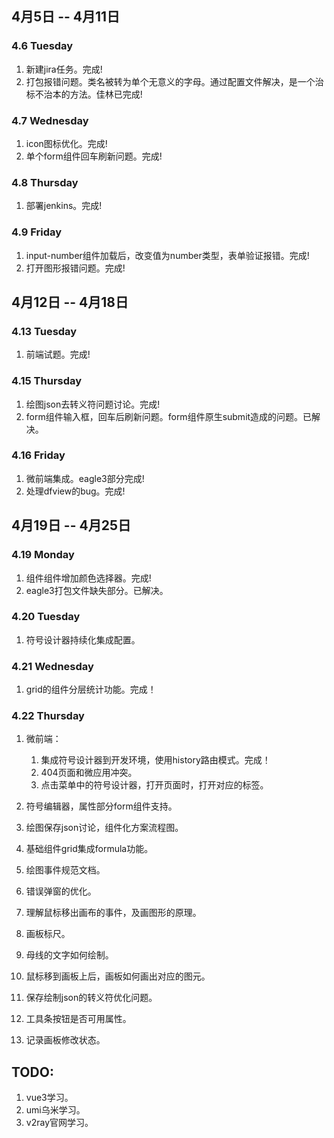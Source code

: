 ## 4月5日 -- 4月11日

### 4.6 Tuesday
1. 新建jira任务。完成!
2. 打包报错问题。类名被转为单个无意义的字母。通过配置文件解决，是一个治标不治本的方法。佳林已完成!

### 4.7 Wednesday
1. icon图标优化。完成!
3. 单个form组件回车刷新问题。完成!

### 4.8 Thursday
1. 部署jenkins。完成!

### 4.9 Friday
1. input-number组件加载后，改变值为number类型，表单验证报错。完成!
2. 打开图形报错问题。完成!

## 4月12日 -- 4月18日

### 4.13 Tuesday
1. 前端试题。完成!

### 4.15 Thursday
1. 绘图json去转义符问题讨论。完成!
2. form组件输入框，回车后刷新问题。form组件原生submit造成的问题。已解决。

### 4.16 Friday
1. 微前端集成。eagle3部分完成!
1. 处理dfview的bug。完成!

## 4月19日 -- 4月25日

### 4.19 Monday
1. 组件组件增加颜色选择器。完成!
2. eagle3打包文件缺失部分。已解决。

### 4.20 Tuesday
1. 符号设计器持续化集成配置。

### 4.21 Wednesday
1. grid的组件分层统计功能。完成！

### 4.22 Thursday
1. 微前端：
   1. 集成符号设计器到开发环境，使用history路由模式。完成！
   2. 404页面和微应用冲突。
   3. 点击菜单中的符号设计器，打开页面时，打开对应的标签。



1. 符号编辑器，属性部分form组件支持。
1. 绘图保存json讨论，组件化方案流程图。
1. 基础组件grid集成formula功能。
1. 绘图事件规范文档。

1. 错误弹窗的优化。
1. 理解鼠标移出画布的事件，及画图形的原理。
1. 画板标尺。
1. 母线的文字如何绘制。
1. 鼠标移到画板上后，画板如何画出对应的图元。
1. 保存绘制json的转义符优化问题。
1. 工具条按钮是否可用属性。
1. 记录画板修改状态。

## TODO:
1. vue3学习。
2. umi乌米学习。
3. v2ray官网学习。